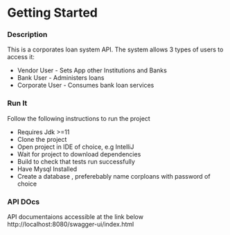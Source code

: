 # Getting Started

### Description
This is a corporates loan system API.
The system allows 3 types of users to access it:

 * Vendor User    - Sets App other Institutions and Banks
 * Bank User      - Administers loans
 * Corporate User - Consumes bank loan services

### Run It
Follow the following instructions to run the project
* Requires Jdk >=11
* Clone the project
* Open project in IDE of choice, e.g IntelliJ
* Wait for project to download dependencies
* Build to check that tests run  successfully
* Have Mysql Installed
* Create a database , preferebably name corploans with password of choice

### API DOcs
API documentaions accessible at the link below
http://localhost:8080/swagger-ui/index.html

